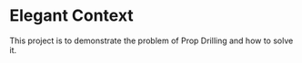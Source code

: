 # Elegant Context
This project is to demonstrate the problem of Prop Drilling and how to solve it.

